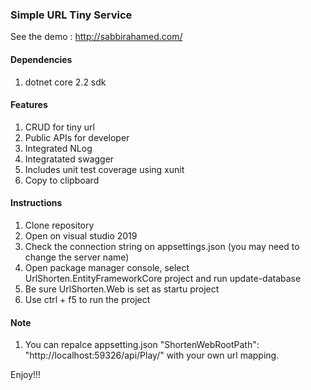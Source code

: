 ### Simple URL Tiny Service

See the demo : http://sabbirahamed.com/

#### Dependencies
1. dotnet core 2.2 sdk

#### Features
1. CRUD for tiny url
2. Public APIs for developer
3. Integrated NLog
4. Integratated swagger
5. Includes unit test coverage using xunit
6. Copy to clipboard

#### Instructions
1. Clone repository
2. Open on visual studio 2019
3. Check the connection string on appsettings.json (you may need to change the server name)
4. Open package manager console, select UrlShorten.EntityFrameworkCore project and run update-database
5. Be sure UrlShorten.Web is set as startu project
6. Use ctrl + f5 to run the project

#### Note
1. You can repalce appsetting.json "ShortenWebRootPath": "http://localhost:59326/api/Play/" with your own url mapping.

Enjoy!!!
